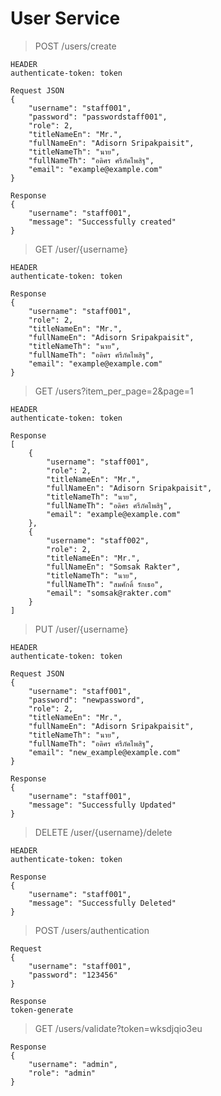 # User Service
> POST /users/create
```
HEADER
authenticate-token: token
```
```
Request JSON
{
    "username": "staff001",
    "password": "passwordstaff001",
    "role": 2,
    "titleNameEn": "Mr.",
    "fullNameEn": "Adisorn Sripakpaisit",
    "titleNameTh": "นาย",
    "fullNameTh": "อดิศร ศรีภัคไพสิฐ",
    "email": "example@example.com"
}
```
```
Response
{
    "username": "staff001",
    "message": "Successfully created"
}
```
> GET /user/{username}
```
HEADER
authenticate-token: token
```
```
Response
{
    "username": "staff001",
    "role": 2,
    "titleNameEn": "Mr.",
    "fullNameEn": "Adisorn Sripakpaisit",
    "titleNameTh": "นาย",
    "fullNameTh": "อดิศร ศรีภัคไพสิฐ",
    "email": "example@example.com"
}
```
> GET /users?item_per_page=2&page=1
```
HEADER
authenticate-token: token
```
```
Response
[
    {
        "username": "staff001",
        "role": 2,
        "titleNameEn": "Mr.",
        "fullNameEn": "Adisorn Sripakpaisit",
        "titleNameTh": "นาย",
        "fullNameTh": "อดิศร ศรีภัคไพสิฐ",
        "email": "example@example.com"
    },
    {
        "username": "staff002",
        "role": 2,
        "titleNameEn": "Mr.",
        "fullNameEn": "Somsak Rakter",
        "titleNameTh": "นาย",
        "fullNameTh": "สมศักดิ์ รักเธอ",
        "email": "somsak@rakter.com"
    }
]
```
> PUT /user/{username}
```
HEADER
authenticate-token: token
```
```
Request JSON
{
    "username": "staff001",
    "password": "newpassword",
    "role": 2,
    "titleNameEn": "Mr.",
    "fullNameEn": "Adisorn Sripakpaisit",
    "titleNameTh": "นาย",
    "fullNameTh": "อดิศร ศรีภัคไพสิฐ",
    "email": "new_example@example.com"
}
```
```
Response
{
    "username": "staff001",
    "message": "Successfully Updated"
}
```
> DELETE /user/{username}/delete
```
HEADER
authenticate-token: token
```
```
Response
{
    "username": "staff001",
    "message": "Successfully Deleted"
}
```
> POST /users/authentication
```
Request 
{
    "username": "staff001",
    "password": "123456"
}
```
```
Response
token-generate
```

> GET /users/validate?token=wksdjqio3eu
```
Response
{
    "username": "admin",
    "role": "admin"
}
```
